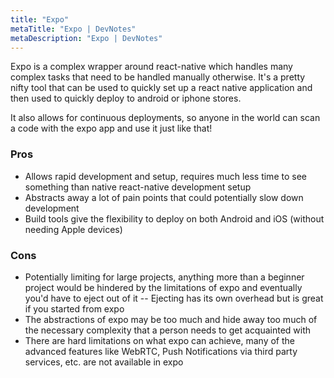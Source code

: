 ```yaml
---
title: "Expo"
metaTitle: "Expo | DevNotes"
metaDescription: "Expo | DevNotes"
---
```


Expo is a complex wrapper around react-native which handles many complex tasks that need to be handled manually otherwise. It's a pretty nifty tool that can be used to quickly set up a react native application and then used to quickly deploy to android or iphone stores. 

It also allows for continuous deployments, so anyone in the world can scan a code with the expo app and use it just like that!

### Pros

* Allows rapid development and setup, requires much less time to see something than native react-native development setup
* Abstracts away a lot of pain points that could potentially slow down development
* Build tools give the flexibility to deploy on both Android and iOS (without needing Apple devices)


### Cons

* Potentially limiting for large projects, anything more than a beginner project would be hindered by the limitations of expo and eventually you'd have to eject out of it -- Ejecting has its own overhead but is great if you started from expo
* The abstractions of expo may be too much and hide away too much of the necessary complexity that a person needs to get acquainted with
* There are hard limitations on what expo can achieve, many of the advanced features like WebRTC, Push Notifications via third party services, etc. are not available in expo